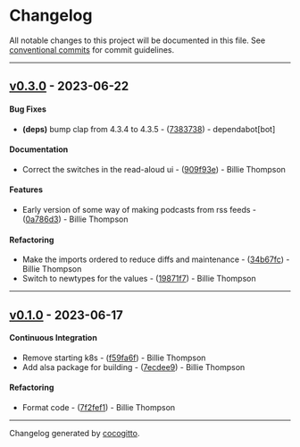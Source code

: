 # Changelog
All notable changes to this project will be documented in this file. See [conventional commits](https://www.conventionalcommits.org/) for commit guidelines.

- - -
## [v0.3.0](https://github.com/PurpleBooth/story-time/compare/v0.2.1..v0.3.0) - 2023-06-22
#### Bug Fixes
- **(deps)** bump clap from 4.3.4 to 4.3.5 - ([7383738](https://github.com/PurpleBooth/story-time/commit/7383738fe98c7e88929b61b44a5612e5a5f0aea1)) - dependabot[bot]
#### Documentation
- Correct the switches in the read-aloud ui - ([909f93e](https://github.com/PurpleBooth/story-time/commit/909f93e641fdd5fea26cbe860f9512c12ef4d788)) - Billie Thompson
#### Features
- Early version of some way of making podcasts from rss feeds - ([0a786d3](https://github.com/PurpleBooth/story-time/commit/0a786d3ed8c86f974951b68af01be087d74641b5)) - Billie Thompson
#### Refactoring
- Make the imports ordered to reduce diffs and maintenance - ([34b67fc](https://github.com/PurpleBooth/story-time/commit/34b67fca3ab6801471d1a74711c1970d2c9a3f21)) - Billie Thompson
- Switch to newtypes for the values - ([19871f7](https://github.com/PurpleBooth/story-time/commit/19871f7eebfa6c8242b86a6093f08c968fefa9fa)) - Billie Thompson

- - -

## [v0.1.0](https://github.com/PurpleBooth/story-time/compare/2a15d2fa63cf80aa13617d6db8a1df0c33091f0b..v0.1.0) - 2023-06-17
#### Continuous Integration
- Remove starting k8s - ([f59fa6f](https://github.com/PurpleBooth/story-time/commit/f59fa6f10fe649ffe19747907c3e45e26871acb5)) - Billie Thompson
- Add alsa package for building - ([7ecdee9](https://github.com/PurpleBooth/story-time/commit/7ecdee9c5af5ecb15cccca5731afdd3e7a9cbb50)) - Billie Thompson
#### Refactoring
- Format code - ([7f2fef1](https://github.com/PurpleBooth/story-time/commit/7f2fef1e817bea83ea2d94002d828592eeabb3c7)) - Billie Thompson

- - -

Changelog generated by [cocogitto](https://github.com/cocogitto/cocogitto).